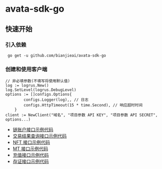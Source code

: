 # avata-sdk-go

## 快速开始

### 引入依赖

```
 go get -u github.com/bianjieai/avata-sdk-go
```

### 创建和使用客户端

```
// 非必填参数(不填写将使用默认值)
log := logrus.New()
log.SetLevel(logrus.DebugLevel)
options := []configs.Options{
		configs.Logger(log),, // 日志
		configs.HttpTimeout(15 * time.Second), // 响应超时时间
	}
client := NewClient("域名", "项目参数 API KEY", "项目参数 API SECRET", options...)
```

- [链账户接口示例代码](./tests/account_test.go)
- [交易结果查询接口示例代码](./tests/tx_test.go)
- [NFT 接口示例代码](./tests/nft_test.go)
- [MT 接口示例代码](./tests/mt_test.go)
- [充值接口示例代码](./tests/order_test.go)
- [存证接口示例代码](./tests/record_test.go)
